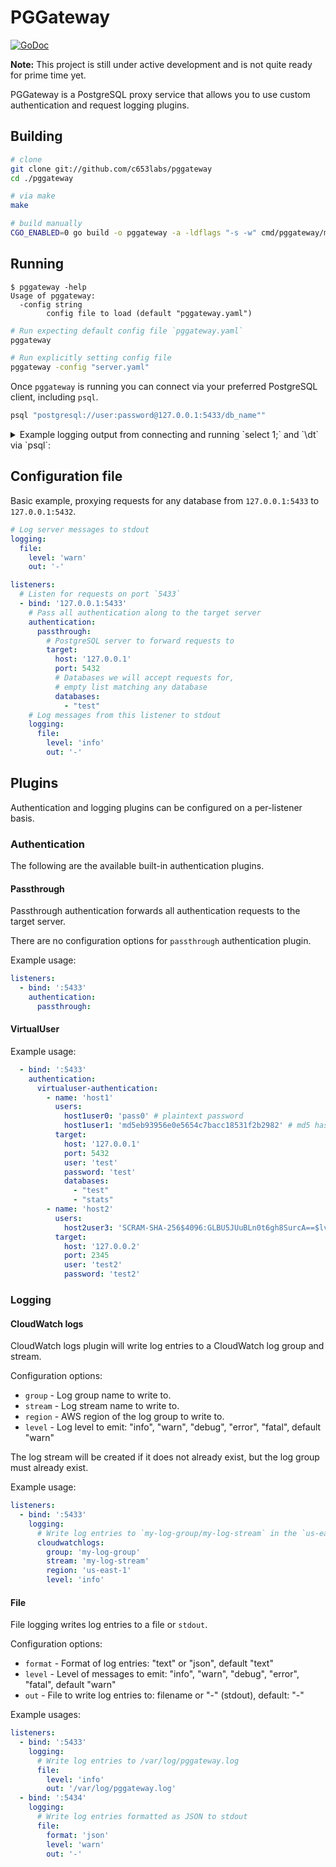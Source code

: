 # PGGateway

[![GoDoc](https://godoc.org/github.com/c653labs/pggateway?status.svg)](https://godoc.org/github.com/c653labs/pggateway)

**Note:** This project is still under active development and is not quite ready for prime time yet.

PGGateway is a PostgreSQL proxy service that allows you to use custom authentication and request logging plugins.

## Building

```bash
# clone
git clone git://github.com/c653labs/pggateway
cd ./pggateway

# via make
make

# build manually
CGO_ENABLED=0 go build -o pggateway -a -ldflags "-s -w" cmd/pggateway/main.go
```

## Running

```
$ pggateway -help
Usage of pggateway:
  -config string
        config file to load (default "pggateway.yaml")
```

```bash
# Run expecting default config file `pggateway.yaml`
pggateway

# Run explicitly setting config file
pggateway -config "server.yaml"
```

Once `pggateway` is running you can connect via your preferred PostgreSQL client, including `psql`.

```bash
psql "postgresql://user:password@127.0.0.1:5433/db_name""
```

<details>
  <summary>Example logging output from connecting and running `select 1;` and `\dt` via `psql`:</summary>
   <code><pre>
WARN[2018-04-15T08:44:43-04:00] listening for connections: ":5433"
INFO[2018-04-15T08:44:44-04:00] new client session                            client="127.0.0.1:49531" database=app session_id=501600aa-0a36-4e39-a42b-db393937aa17 ssl=true target="127.0.0.1:5432" user=test
INFO[2018-04-15T08:44:44-04:00] server response                               client="127.0.0.1:49531" database=app message="map[Type:AuthenticationRequest Payload:map[Method:5 Salt:[121 28 29 30]]]" session_id=501600aa-0a36-4e39-a42b-db393937aa17 ssl=true target="127.0.0.1:5432" user=test
INFO[2018-04-15T08:44:44-04:00] client request                                client="127.0.0.1:49531" database=app message="map[Type:PasswordMessage Payload:map[Password:[109 100 53 55 48 54 51 98 99 49 57 49 53 99 100 50 57 99 50 56 49 49 49 56 49 52 50 98 102 50 50 56 54 54 102]]]" session_id=501600aa-0a36-4e39-a42b-db393937aa17 ssl=true target="127.0.0.1:5432" user=test
INFO[2018-04-15T08:44:44-04:00] server response                               client="127.0.0.1:49531" database=app message="map[Type:AuthenticationRequest Payload:map[Method:0 Salt:[]]]" session_id=501600aa-0a36-4e39-a42b-db393937aa17 ssl=true target="127.0.0.1:5432" user=test
INFO[2018-04-15T08:44:44-04:00] server response                               client="127.0.0.1:49531" database=app message="map[Type:ParameterStatus Payload:map[Value:psql Name:application_name]]" session_id=501600aa-0a36-4e39-a42b-db393937aa17 ssl=true target="127.0.0.1:5432" user=test
INFO[2018-04-15T08:44:44-04:00] server response                               client="127.0.0.1:49531" database=app message="map[Type:ParameterStatus Payload:map[Name:client_encoding Value:UTF8]]" session_id=501600aa-0a36-4e39-a42b-db393937aa17 ssl=true target="127.0.0.1:5432" user=test
INFO[2018-04-15T08:44:44-04:00] server response                               client="127.0.0.1:49531" database=app message="map[Type:ParameterStatus Payload:map[Name:DateStyle Value:ISO, MDY]]" session_id=501600aa-0a36-4e39-a42b-db393937aa17 ssl=true target="127.0.0.1:5432" user=test
INFO[2018-04-15T08:44:44-04:00] server response                               client="127.0.0.1:49531" database=app message="map[Type:ParameterStatus Payload:map[Value:on Name:integer_datetimes]]" session_id=501600aa-0a36-4e39-a42b-db393937aa17 ssl=true target="127.0.0.1:5432" user=test
INFO[2018-04-15T08:44:44-04:00] server response                               client="127.0.0.1:49531" database=app message="map[Type:ParameterStatus Payload:map[Name:IntervalStyle Value:postgres]]" session_id=501600aa-0a36-4e39-a42b-db393937aa17 ssl=true target="127.0.0.1:5432" user=test
INFO[2018-04-15T08:44:44-04:00] server response                               client="127.0.0.1:49531" database=app message="map[Type:ParameterStatus Payload:map[Name:is_superuser Value:off]]" session_id=501600aa-0a36-4e39-a42b-db393937aa17 ssl=true target="127.0.0.1:5432" user=test
INFO[2018-04-15T08:44:44-04:00] server response                               client="127.0.0.1:49531" database=app message="map[Type:ParameterStatus Payload:map[Name:server_encoding Value:UTF8]]" session_id=501600aa-0a36-4e39-a42b-db393937aa17 ssl=true target="127.0.0.1:5432" user=test
INFO[2018-04-15T08:44:44-04:00] server response                               client="127.0.0.1:49531" database=app message="map[Type:ParameterStatus Payload:map[Value:10.3 Name:server_version]]" session_id=501600aa-0a36-4e39-a42b-db393937aa17 ssl=true target="127.0.0.1:5432" user=test
INFO[2018-04-15T08:44:44-04:00] server response                               client="127.0.0.1:49531" database=app message="map[Type:ParameterStatus Payload:map[Name:session_authorization Value:test]]" session_id=501600aa-0a36-4e39-a42b-db393937aa17 ssl=true target="127.0.0.1:5432" user=test
INFO[2018-04-15T08:44:44-04:00] server response                               client="127.0.0.1:49531" database=app message="map[Payload:map[Name:standard_conforming_strings Value:on] Type:ParameterStatus]" session_id=501600aa-0a36-4e39-a42b-db393937aa17 ssl=true target="127.0.0.1:5432" user=test
INFO[2018-04-15T08:44:44-04:00] server response                               client="127.0.0.1:49531" database=app message="map[Type:ParameterStatus Payload:map[Value:US/Eastern Name:TimeZone]]" session_id=501600aa-0a36-4e39-a42b-db393937aa17 ssl=true target="127.0.0.1:5432" user=test
INFO[2018-04-15T08:44:44-04:00] server response                               client="127.0.0.1:49531" database=app message="map[Type:BackendKeyData Payload:map[PID:5511 Key:506073006]]" session_id=501600aa-0a36-4e39-a42b-db393937aa17 ssl=true target="127.0.0.1:5432" user=test
INFO[2018-04-15T08:44:44-04:00] server response                               client="127.0.0.1:49531" database=app message="map[Type:ReadyForQuery Payload:map[Status:Idle]]" session_id=501600aa-0a36-4e39-a42b-db393937aa17 ssl=true target="127.0.0.1:5432" user=test
INFO[2018-04-15T08:44:45-04:00] client request                                client="127.0.0.1:49531" database=app message="map[Type:SimpleQuery Payload:map[Query:select 1;]]" session_id=501600aa-0a36-4e39-a42b-db393937aa17 ssl=true target="127.0.0.1:5432" user=test
INFO[2018-04-15T08:44:45-04:00] server response                               client="127.0.0.1:49531" database=app message="map[Type:RowDescription Payload:map[Fields:[map[TableOID:0 ColumnIndex:0 TypeOID:23 ColumnLength:4 TypeModifier:-1 Format:Text ColumnName:[63 99 111 108 117 109 110 63]]]]]" session_id=501600aa-0a36-4e39-a42b-db393937aa17 ssl=true target="127.0.0.1:5432" user=test
INFO[2018-04-15T08:44:45-04:00] server response                               client="127.0.0.1:49531" database=app message="map[Type:DataRow Payload:map[Fields:[1]]]" session_id=501600aa-0a36-4e39-a42b-db393937aa17 ssl=true target="127.0.0.1:5432" user=test
INFO[2018-04-15T08:44:45-04:00] server response                               client="127.0.0.1:49531" database=app message="map[Type:CommandCompletion Payload:map[Tag:SELECT 1]]" session_id=501600aa-0a36-4e39-a42b-db393937aa17 ssl=true target="127.0.0.1:5432" user=test
INFO[2018-04-15T08:44:45-04:00] server response                               client="127.0.0.1:49531" database=app message="map[Type:ReadyForQuery Payload:map[Status:Idle]]" session_id=501600aa-0a36-4e39-a42b-db393937aa17 ssl=true target="127.0.0.1:5432" user=test
INFO[2018-04-15T08:44:46-04:00] client session end                            client="127.0.0.1:49531" database=app session_id=501600aa-0a36-4e39-a42b-db393937aa17 ssl=true target="127.0.0.1:5432" user=test
</pre></code>
</details>

## Configuration file

Basic example, proxying requests for any database from `127.0.0.1:5433` to `127.0.0.1:5432`.

```yaml
# Log server messages to stdout
logging:
  file:
    level: 'warn'
    out: '-'

listeners:
  # Listen for requests on port `5433`
  - bind: '127.0.0.1:5433'
    # Pass all authentication along to the target server
    authentication:
      passthrough:
        # PostgreSQL server to forward requests to
        target:
          host: '127.0.0.1'
          port: 5432
          # Databases we will accept requests for,
          # empty list matching any database
          databases:
            - "test"
    # Log messages from this listener to stdout
    logging:
      file:
        level: 'info'
        out: '-'
```

## Plugins

Authentication and logging plugins can be configured on a per-listener basis.

### Authentication

The following are the available built-in authentication plugins.

#### Passthrough

Passthrough authentication forwards all authentication requests to the target server.

There are no configuration options for `passthrough` authentication plugin.

Example usage:

```yaml
listeners:
  - bind: ':5433'
    authentication:
      passthrough:
```

#### VirtualUser

Example usage:

```yaml
  - bind: ':5433'
    authentication:
      virtualuser-authentication:
        - name: 'host1'
          users:
            host1user0: 'pass0' # plaintext password
            host1user1: 'md5eb93956e0e5654c7bacc18531f2b2982' # md5 hashed password
          target:
            host: '127.0.0.1'
            port: 5432
            user: 'test'
            password: 'test'
            databases:
              - "test"
              - "stats"
        - name: 'host2'
          users:
            host2user3: 'SCRAM-SHA-256$4096:GLBU5JUuBLn0t6gh8SurcA==$lvLKVbiO0LBbj7fU7sGVa61Hy/QjOnOyz9N+qsTaIEQ=:9rO0gSuecLXGw6ArRS6PfK49YCo3iYgGKtDAR36wK5E=' # scram secret for `pggateway` password
          target:
            host: '127.0.0.2'
            port: 2345
            user: 'test2'
            password: 'test2'
```

### Logging

#### CloudWatch logs

CloudWatch logs plugin will write log entries to a CloudWatch log group and stream.

Configuration options:

- `group` - Log group name to write to.
- `stream` - Log stream name to write to.
- `region` - AWS region of the log group to write to.
- `level` - Log level to emit: "info", "warn", "debug", "error", "fatal", default "warn"

The log stream will be created if it does not already exist, but the log group must already exist.

Example usage:

```yaml
listeners:
  - bind: ':5433'
    logging:
      # Write log entries to `my-log-group/my-log-stream` in the `us-east-1` region
      cloudwatchlogs:
        group: 'my-log-group'
        stream: 'my-log-stream'
        region: 'us-east-1'
        level: 'info'
```

#### File

File logging writes log entries to a file or `stdout`.

Configuration options:

- `format` - Format of log entries: "text" or "json", default "text"
- `level` - Level of messages to emit: "info", "warn", "debug", "error", "fatal", default "warn"
- `out` - File to write log entries to: filename or "-" (stdout), default: "-"

Example usages:

```yaml
listeners:
  - bind: ':5433'
    logging:
      # Write log entries to /var/log/pggateway.log
      file:
        level: 'info'
        out: '/var/log/pggateway.log'
  - bind: ':5434'
    logging:
      # Write log entries formatted as JSON to stdout
      file:
        format: 'json'
        level: 'warn'
        out: '-'
```
